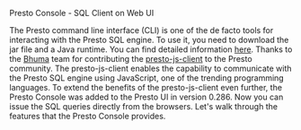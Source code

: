 Presto Console - SQL Client on Web UI


The Presto command line interface (CLI) is one of the de facto tools for interacting with the Presto SQL engine.
To use it, you need to download the jar file and a Java runtime. You can find detailed information
[here](https://prestodb.io/docs/current/installation/cli.html). Thanks to the [Bhuma](https://www.bhuma.dev/) team
for contributing the [presto-js-client](https://github.com/prestodb/presto-js-client) to the Presto community.
The presto-js-client enables the capability to communicate with the Presto SQL engine using JavaScript, one of the
trending programming languages. To extend the benefits of the presto-js-client even further, the Presto Console was
added to the Presto UI in version 0.286. Now you can issue the SQL queries directly from the browsers. Let's walk
through the features that the Presto Console provides.

